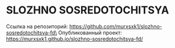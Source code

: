 # SLOZHNO SOSREDOTOCHITSYA

Ссылка на репозиторий: https://github.com/murxsxk1/slozhno-sosredotochitsya-fd\
Опубликованный проект: https://murxsxk1.github.io/slozhno-sosredotochitsya-fd/